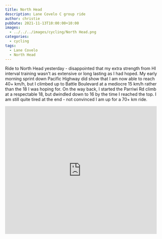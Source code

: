 ```yaml
---
title: North Head
description: Lane Covelo C group ride
author: christie
pubDate: 2021-11-13T10:00:00+10:00
images:
  - ../../../images/cycling/North Head.png
categories:
  - cycling
tags:
  - Lane Covelo
  - North Head
---
```


Ride to North Head yesterday - disappointed that my extra strength from HI interval training wasn't as extensive or long lasting as I had hoped. My early morning sprint down Pacific Highway did show that I am now able to reach 40+ km/h, but I climbed up to Battle Boulevard at a mediocre 15 km/h rather than the 18 I was hoping for. On the way back, I started the Parriwi Rd climb at a respectable 18, but dwindled down to 16 by the time I reached the top. I am still quite tired at the end - not convinced I am up for a 70+ km ride.

<iframe src="https://www.facebook.com/plugins/post.php?href=https%3A%2F%2Fwww.facebook.com%2Fchris1.tham%2Fposts%2Fpfbid031RVx6Q4f2Dc99MnArvHGcZAYGy8yQgnp5zAqAXnjw8GkoiJu1VnihHmL1BzRew9El&show_text=true&width=500" width="500" height="421" style="border:none;overflow:hidden" scrolling="no" frameborder="0" allowfullscreen="true" allow="autoplay; clipboard-write; encrypted-media; picture-in-picture; web-share"></iframe>
